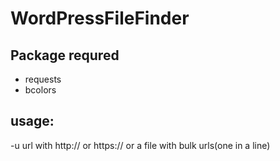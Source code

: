 # WordPressFileFinder

## Package requred

- requests
- bcolors


## usage: 
-u url with http:// or https:// or a file with bulk urls(one in a line)
